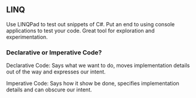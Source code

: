 ## LINQ

Use LINQPad to test out snippets of C#. Put an end to using console applications to 
test your code. Great tool for exploration and experimentation. 


### Declarative or Imperative Code?

Declarative Code: Says what we want to do, moves implementation details out of the way
and expresses our intent.

Imperative Code: Says how it show be done, specifies implementation details and can 
obscure our intent.
